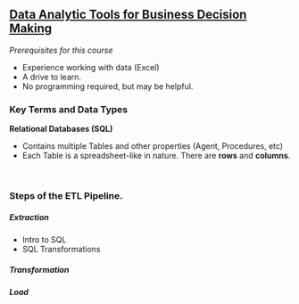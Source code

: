 ## **[Data Analytic Tools for Business Decision Making](/course.md)**

*Prerequisites for this course*
- Experience working with data (Excel)
- A drive to learn.
- No programming required, but may be helpful. 

### Key Terms and Data Types
**Relational Databases (SQL)**
- Contains multiple Tables and other properties (Agent, Procedures, etc)
- Each Table is a spreadsheet-like in nature. There are **rows** and **columns**. 



<br> 

### Steps of the ETL Pipeline. 
##### Extraction

- Intro to SQL
- SQL Transformations

##### Transformation

##### Load


